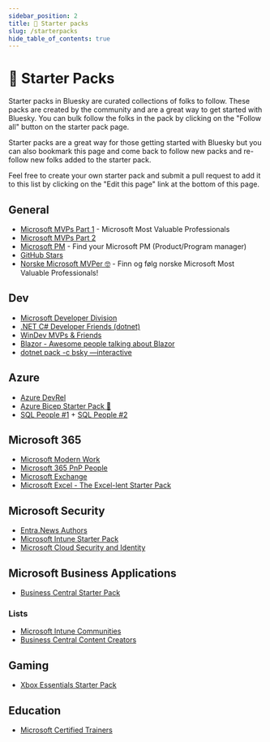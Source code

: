 ```yaml
---
sidebar_position: 2
title: 🚀 Starter packs
slug: /starterpacks
hide_table_of_contents: true
---
```


# 🚀 Starter Packs

Starter packs in Bluesky are curated collections of folks to follow. These packs are created by the community and are a great way to get started with Bluesky. You can bulk follow the folks in the pack by clicking on the "Follow all" button on the starter pack page.

Starter packs are a great way for those getting started with Bluesky but you can also bookmark this page and come back to follow new packs and re-follow new folks added to the starter pack.

Feel free to create your own starter pack and submit a pull request to add it to this list by clicking on the "Edit this page" link at the bottom of this page.

## General

* [Microsoft MVPs Part 1](https://bsky.app/starter-pack/tobiasfenster.io/3l7ed6ge7gs2r) - Microsoft Most Valuable Professionals
* [Microsoft MVPs Part 2](https://bsky.app/starter-pack-short/DbkhYJe) 
* [Microsoft PM](https://bsky.app/starter-pack-short/RCvJNV5) - Find your Microsoft PM (Product/Program manager)
* [GitHub Stars](https://bsky.app/starter-pack-short/8GjVoVQ)
* [Norske Microsoft MVPer 🤓](https://bsky.app/starter-pack-short/L4E6Yi6) - Finn og følg norske Microsoft Most Valuable Professionals!

## Dev

* [Microsoft Developer Division](https://bsky.app/starter-pack-short/JuyrK9N)
* [.NET C# Developer Friends (dotnet)](https://bsky.app/starter-pack/chriswoodruff.bsky.social/3laqbohkbeh2d)
* [WinDev MVPs & Friends](https://bsky.app/starter-pack/tomzorz.me/3ladd3yx62k2z)
* [Blazor - Awesome people talking about Blazor](https://bsky.app/starter-pack/engstromjimmy.bsky.social/3laeduvq7b22u)
* [dotnet pack -c bsky —interactive](https://bsky.app/starter-pack-short/AQZrkaS)

## Azure

* [Azure DevRel](https://bsky.app/starter-pack-short/6VGtaiG)
* [Azure Bicep Starter Pack 💪](https://bsky.app/starter-pack/did:plc:r5lyfzjttxjngj3ifcxidgbf/3laoclx5ddm2q)
* [SQL People #1](https://bsky.app/starter-pack-short/PxShiuH) + [SQL People #2](https://bsky.app/starter-pack-short/FuwcAQA)

## Microsoft 365

* [Microsoft Modern Work](https://bsky.app/starter-pack-short/AJvRb9R)
* [Microsoft 365 PnP People](https://go.bsky.app/RFgrWn7)
* [Microsoft Exchange](https://bsky.app/starter-pack/did:plc:74bru4qbu5fs24pqj64whhsw/3la7wxdjs6o2s)
* [Microsoft Excel - The Excel-lent Starter Pack](https://bsky.app/starter-pack-short/Hu3CjBE)

## Microsoft Security

* [Entra.News Authors](https://bluesky.entra.news)
* [Microsoft Intune Starter Pack](https://bsky.app/starter-pack/jeroen.burgerhout.org/3l7ngjc3oss2t)
* [Microsoft Cloud Security and Identity](https://bsky.app/starter-pack/jeftek.com/3l6xljuyq2x2j)

## Microsoft Business Applications
* [Business Central Starter Pack](https://bsky.app/starter-pack/matthewperren.bsky.social/3kzmz664vxa2v)

### Lists

* [Microsoft Intune Communities](https://bsky.app/profile/did:plc:jsd42mucvn26b666i4g2yrjg/lists/3lao4jg2ueu2a)
* [Business Central Content Creators](https://bsky.app/profile/bc.jeremy.vyska.info/lists/3l6r7dcque323)

## Gaming

* [Xbox Essentials Starter Pack](https://bsky.app/starter-pack/deadlyheadley.bsky.social/3l7fctgd7gw2h)

## Education

* [Microsoft Certified Trainers](https://bsky.app/starter-pack/nickydewestelinck.be/3larh42jtch2g)
